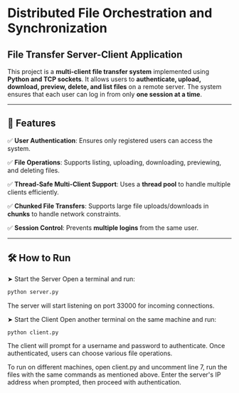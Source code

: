 # Distributed File Orchestration and Synchronization  

## File Transfer Server-Client Application  

This project is a **multi-client file transfer system** implemented using **Python and TCP sockets**. It allows users to **authenticate, upload, download, preview, delete, and list files** on a remote server. The system ensures that each user can log in from only **one session at a time**.  

---

## 🚀 Features  

✅ **User Authentication**: Ensures only registered users can access the system.  

✅ **File Operations**: Supports listing, uploading, downloading, previewing, and deleting files.  

✅ **Thread-Safe Multi-Client Support**: Uses a **thread pool** to handle multiple clients efficiently.  

✅ **Chunked File Transfers**: Supports large file uploads/downloads in **chunks** to handle network constraints.  

✅ **Session Control**: Prevents **multiple logins** from the same user.  

---

## 🛠 How to Run
➤ Start the Server
Open a terminal and run:

```bash
python server.py
```
The server will start listening on port 33000 for incoming connections.

➤ Start the Client
Open another terminal on the same machine and run:

```bash
python client.py
```
The client will prompt for a username and password to authenticate.
Once authenticated, users can choose various file operations.

To run on different machines, open client.py and uncomment line 7,
run the files with the same commands as mentioned above. Enter the server's IP address when prompted, then proceed with authentication.


